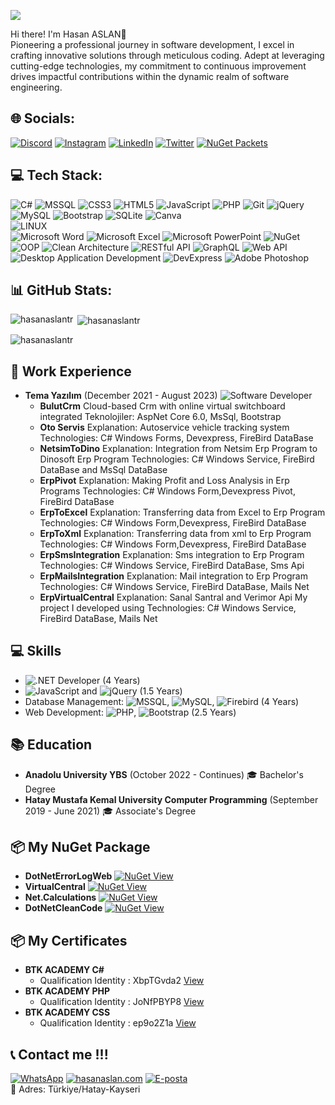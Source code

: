 
[![](https://visitcount.itsvg.in/api?id=iamnullman&icon=0&color=12)](https://visitcount.itsvg.in)

Hi there! I'm Hasan ASLAN👋<br>
Pioneering a professional journey in software development, I excel in crafting innovative solutions through meticulous coding. Adept at leveraging cutting-edge technologies, my commitment to continuous improvement drives impactful contributions within the dynamic realm of software engineering.
<br>
## 🌐 Socials:
[![Discord](https://img.shields.io/badge/Discord-%237289DA.svg?logo=discord&logoColor=white)](https://discord.gg/hasanaslan.com)
[![Instagram](https://img.shields.io/badge/Instagram-%23E4405F.svg?logo=Instagram&logoColor=white)](https://instagram.com/byhasanaslan)
[![LinkedIn](https://img.shields.io/badge/LinkedIn-%230077B5.svg?logo=linkedin&logoColor=white)](https://linkedin.com/in/hasanaslantr)
[![Twitter](https://img.shields.io/badge/Twitter-%231DA1F2.svg?logo=Twitter&logoColor=white)](https://twitter.com/_HasanAslan_)
 [![NuGet Packets](https://img.shields.io/badge/NuGet-004880?style=plastic&logo=nuget&logoColor=white)](https://www.nuget.org/profiles/byhasanaslan)
<br>
## 💻 Tech Stack:
![C#](https://img.shields.io/badge/c%23-%23239120.svg?style=plastic&logo=c-sharp&logoColor=white)
![MSSQL](https://img.shields.io/badge/Microsoft%20SQL%20Server-CC2927?style=plastic&logo=microsoft-sql-server&logoColor=white)
![CSS3](https://img.shields.io/badge/css3-%231572B6.svg?style=plastic&logo=css3&logoColor=white) 
![HTML5](https://img.shields.io/badge/html5-%23E34F26.svg?style=plastic&logo=html5&logoColor=white)
![JavaScript](https://img.shields.io/badge/javascript-%23323330.svg?style=plastic&logo=javascript&logoColor=%23F7DF1E) 
![PHP](https://img.shields.io/badge/php-%23777BB4.svg?style=plastic&logo=php&logoColor=white) 
![Git](https://img.shields.io/badge/Git-F05032?style=plastic&logo=git&logoColor=white)
![jQuery](https://img.shields.io/badge/jquery-%230769AD.svg?style=plastic&logo=jquery&logoColor=white)  
![MySQL](https://img.shields.io/badge/mysql-%2300f.svg?style=plastic&logo=mysql&logoColor=white) 
![Bootstrap](https://img.shields.io/badge/Bootstrap-7952B3?style=plastic&logo=bootstrap&logoColor=white)
![SQLite](https://img.shields.io/badge/sqlite-%2307405e.svg?style=plastic&logo=sqlite&logoColor=white) 
![Canva](https://img.shields.io/badge/Canva-%2300C4CC.svg?style=plastic&logo=Canva&logoColor=white) 	 
![LINUX](https://img.shields.io/badge/Linux-FCC624?style=plastic&logo=linux&logoColor=black)  
![Microsoft Word](https://img.shields.io/badge/Microsoft%20Word-2B579A?style=plastic&logo=microsoft-word&logoColor=white)
![Microsoft Excel](https://img.shields.io/badge/Microsoft%20Excel-217346?style=plastic&logo=microsoft-excel&logoColor=white)
![Microsoft PowerPoint](https://img.shields.io/badge/Microsoft%20PowerPoint-B7472A?style=plastic&logo=microsoft-powerpoint&logoColor=white)
![NuGet](https://img.shields.io/badge/NuGet-004880?style=plastic&logo=nuget&logoColor=white)
![OOP](https://img.shields.io/badge/OOP-%23FF5733?style=plastic)
![Clean Architecture](https://img.shields.io/badge/Clean%20Architecture-%23333333?style=plastic)
![RESTful API](https://img.shields.io/badge/RESTful%20API-%2300BFFF?style=plastic)
![GraphQL](https://img.shields.io/badge/GraphQL-E10098?style=plastic&logo=graphql&logoColor=white)
![Web API](https://img.shields.io/badge/Web%20API-005571?style=plastic)
![Desktop Application Development](https://img.shields.io/badge/Desktop%20Application%20Development-%231F3B5E?style=plastic)
![DevExpress](https://img.shields.io/badge/DevExpress-1C4B91?style=plastic)
![Adobe Photoshop](https://img.shields.io/badge/Adobe%20Photoshop-31A8FF?style=plastic&logo=adobe-photoshop&logoColor=white)
<br>
## 📊 GitHub Stats:  
<p><img align="left" src="https://github-readme-stats.vercel.app/api/top-langs?username=hasanaslantr&show_icons=true&locale=en&layout=compact" alt="hasanaslantr" /></p>
<p>&nbsp;<img align="center" src="https://github-readme-stats.vercel.app/api?username=hasanaslantr&show_icons=true&locale=en" alt="hasanaslantr" /></p>
<p><img align="center" src="https://github-readme-streak-stats.herokuapp.com/?user=hasanaslantr&" alt="hasanaslantr" /></p>

 ## 💼 Work Experience
- **Tema Yazılım** (December 2021 - August 2023)
  ![Software Developer](https://img.shields.io/badge/Software%20Developer-%231F3B5E?style=plastic)
  - **BulutCrm** Cloud-based Crm with online virtual switchboard integrated
  Teknolojiler: AspNet Core 6.0, MsSql, Bootstrap
  - **Oto Servis**
  Explanation: Autoservice vehicle tracking system
  Technologies: C# Windows Forms, Devexpress, FireBird DataBase
  - **NetsimToDino**
  Explanation: Integration from Netsim Erp Program to Dinosoft Erp Program
  Technologies: C# Windows Service, FireBird DataBase and MsSql DataBase
  - **ErpPivot**
  Explanation: Making Profit and Loss Analysis in Erp Programs
  Technologies: C# Windows Form,Devexpress Pivot, FireBird DataBase
  - **ErpToExcel**
  Explanation: Transferring data from Excel to Erp Program
  Technologies: C# Windows Form,Devexpress, FireBird DataBase
  - **ErpToXml**
  Explanation: Transferring data from xml to Erp Program
  Technologies: C# Windows Form,Devexpress, FireBird DataBase
  - **ErpSmsIntegration**
  Explanation: Sms integration to Erp Program
  Technologies: C# Windows Service, FireBird DataBase, Sms Api
  - **ErpMailsIntegration**
  Explanation: Mail integration to Erp Program
  Technologies: C# Windows Service, FireBird DataBase, Mails Net
  - **ErpVirtualCentral**
  Explanation: Sanal Santral and Verimor Api My project I developed using
  Technologies: C# Windows Service, FireBird DataBase, Mails Net

## 💻 Skills
- ![.NET Developer](https://img.shields.io/badge/.NET%20Developer-%235C2D91?style=plastic)
  (4 Years)
- ![JavaScript](https://img.shields.io/badge/JavaScript-%23F7DF1E?style=plastic)
  and ![jQuery](https://img.shields.io/badge/jQuery-%230769AD?style=plastic) 
  (1.5 Years)
- Database Management: ![MSSQL](https://img.shields.io/badge/MSSQL-%23CC2927?style=plastic), 
  ![MySQL](https://img.shields.io/badge/MySQL-%2300f?style=plastic), 
  ![Firebird](https://img.shields.io/badge/Firebird-%2307405e?style=plastic) 
  (4 Years)
- Web Development: ![PHP](https://img.shields.io/badge/PHP-%23777BB4?style=plastic), 
  ![Bootstrap](https://img.shields.io/badge/Bootstrap-%23563D7C?style=plastic) 
  (2.5 Years)

## 📚 Education
- **Anadolu University YBS** (October 2022 - Continues) 🎓 Bachelor's Degree 
- **Hatay Mustafa Kemal University Computer Programming** (September 2019 - June 2021) 🎓 Associate's Degree


## 📦 My NuGet Package
- **DotNetErrorLogWeb** [![NuGet View](https://img.shields.io/badge/NuGet-004880?style=plastic&logo=nuget&logoColor=white)](https://www.nuget.org/packages/DotNetErrorLogWeb)
- **VirtualCentral** [![NuGet View](https://img.shields.io/badge/NuGet-004880?style=plastic&logo=nuget&logoColor=white)](https://www.nuget.org/packages/VirtualCentral)
- **Net.Calculations** [![NuGet View](https://img.shields.io/badge/NuGet-004880?style=plastic&logo=nuget&logoColor=white)](https://www.nuget.org/packages/Net.Calculations)
- **DotNetCleanCode** [![NuGet View](https://img.shields.io/badge/NuGet-004880?style=plastic&logo=nuget&logoColor=white)](https://www.nuget.org/packages/DotNetCleanCode)

## 📦 My Certificates
- **BTK ACADEMY C#** 
   - Qualification Identity : XbpTGvda2 [View](https://www.btkakademi.gov.tr/portal/certificate/validate?certificateId=XbpTGvda2)
- **BTK ACADEMY PHP** 
   - Qualification Identity : JoNfPBYP8 [View](https://www.btkakademi.gov.tr/portal/certificate/validate?certificateId=JoNfPBYP8)
- **BTK ACADEMY CSS** 
   - Qualification Identity : ep9o2Z1a  [View](https://www.btkakademi.gov.tr/portal/certificate/validate?certificateId=ep9o2Z1a)
  
## 📞 Contact me !!!
  [![WhatsApp](https://img.shields.io/badge/WhatsApp-25D366?style=for-the-badge&logo=whatsapp&logoColor=white)](https://wa.me/905459063400?text=Merhaba%20size%20GitHub%20profili%20üzerinden%20ulaşmaktayım%20👋)
  [![hasanaslan.com](https://img.shields.io/badge/Web%20Sitesi-4285F4?style=for-the-badge&logo=google-chrome&logoColor=white)](https://www.hasanaslan.com)
  [![E-posta](https://img.shields.io/badge/E--posta-D14836?style=for-the-badge&logo=gmail&logoColor=white)](mailto:info@hasanaslan.com)
   <br>
 📍 Adres: Türkiye/Hatay-Kayseri
 
 
